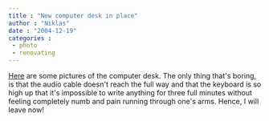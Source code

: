 ```yaml
---
title : "New computer desk in place"
author : "Niklas"
date : "2004-12-19"
categories : 
 - photo
 - renovating
---
```


[Here](https://niklasblog.com/bilder/2004-12-19) are some pictures of the computer desk. The only thing that's boring, is that the audio cable doesn't reach the full way and that the keyboard is so high up that it's impossible to write anything for three full minutes without feeling completely numb and pain running through one's arms. Hence, I will leave now!

